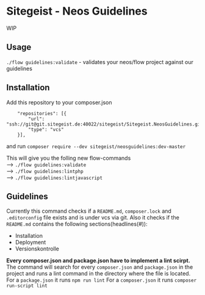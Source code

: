 # Sitegeist - Neos Guidelines

WIP

## Usage

`./flow guidelines:validate` - validates your neos/flow project against our guidelines

## Installation

Add this repository to your composer.json
```
    "repositories": [{
        "url": "ssh://git@git.sitegeist.de:40022/sitegeist/Sitegeist.NeosGuidelines.git",
        "type": "vcs"
    }],
```

and run `composer require --dev sitegeist/neosguidelines:dev-master`

This will give you the folling new flow-commands  
--> `./flow guidelines:validate`  
--> `./flow guidelines:lintphp`  
--> `./flow guidelines:lintjavascript`  

## Guidelines

Currently this command checks if a `README.md`, `composer.lock` and `.editorconfig` file exists and is under vcs via git.
Also it checks if the `README.md` contains the following sections(headlines(#)):
* Installation
* Deployment
* Versionskontrolle

__Every composer.json and package.json have to implement a lint scirpt.__
The command will search for every `composer.json` and `package.json` in the project and runs a lint command in the directory where the file
is located.
For a `package.json` it runs `npm run lint`
For a `composer.json` it runs `composer run-script lint`
